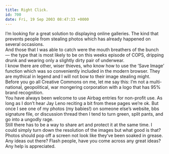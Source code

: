 ```yaml
---
title: Right Click.
id: 700
date: Fri, 19 Sep 2003 08:47:33 +0000
---
```


I’m looking for a great solution to displaying online galleries. The kind that prevents people from stealing photos which has already happened on several occasions.  
 And those that I was able to catch were the mouth breathers of the bunch — the type that is most likely to be on this weeks episode of <span class="caps">COPS</span>, dripping drunk and wearing only a slightly dirty pair of underwear.  
 I know there are other, wiser thieves, who know how to use the ‘Save Image’ function which was so conveniently included in the modern browser. They are mythical in legend and I will not bow to their image stealing might.  
 Before you go all Creative Commons on me, let me say this: I’m not a multi-national, geopolitical, war mongering corporation with a logo that has 95% brand recognition.  
 You have always been welcome to use Airbag entries for non-profit use. As long as I don’t hear Jay Leno reciting a bit from these pages we’re ok. But once I see one of my photos (my babies!) on someone else’s website, bbs signature file, or discussion thread then I tend to turn green, split pants, and go into a ungodly rage.  
 Still there has to be a way to share art and protect it at the same time. I could simply turn down the resolution of the images but what good is that? Photos should pop off a screen not look like they’ve been soaked in grease.  
 Any ideas out there? Flash people, have you come across any great ideas? Any help is appreciated.


